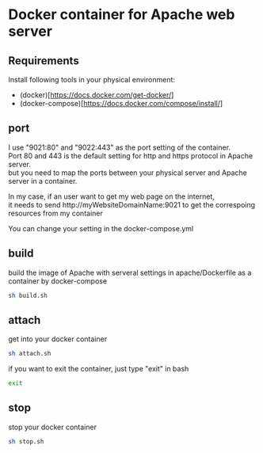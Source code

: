 # Docker container for Apache web server

## Requirements
Install following tools in your physical environment:  
- (docker)[https://docs.docker.com/get-docker/]
- (docker-compose)[https://docs.docker.com/compose/install/]

## port

I use "9021:80" and "9022:443" as the port setting of the container.  
Port 80 and 443 is the default setting for http and https protocol in Apache server.  
but you need to map the ports between your physical server and Apache server in a container.  
  
In my case, if an user want to get my web page on the internet,  
it needs to send http://myWebsiteDomainName:9021 to get the correspoing resources from my container  
  
You can change your setting in the docker-compose.yml

## build

build the image of Apache with serveral settings in apache/Dockerfile as a container by docker-compose

```bash
sh build.sh
```

## attach

get into your docker container

```bash
sh attach.sh
```

if you want to exit the container, just type "exit" in bash

```bash
exit
```

## stop

stop your docker container

```bash
sh stop.sh
```
